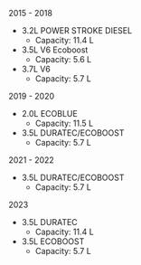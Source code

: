 2015 - 2018
- 3.2L POWER STROKE DIESEL
    - Capacity: 11.4 L
- 3.5L V6 Ecoboost
    - Capacity: 5.6 L
- 3.7L V6
    - Capacity: 5.7 L

2019 - 2020
- 2.0L ECOBLUE
    - Capacity: 11.5 L
- 3.5L DURATEC/ECOBOOST
    - Capacity: 5.7 L

2021 - 2022
- 3.5L DURATEC/ECOBOOST
    - Capacity: 5.7 L

2023
- 3.5L DURATEC
    - Capacity: 11.4 L
- 3.5L ECOBOOST
    - Capacity: 5.7 L
